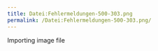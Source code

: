 ```yaml
---
title: Datei:Fehlermeldungen-500-303.png
permalink: /Datei:Fehlermeldungen-500-303.png/
---
```


Importing image file